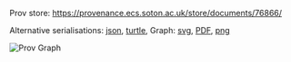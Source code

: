 
Prov store: https://provenance.ecs.soton.ac.uk/store/documents/76866/
	
Alternative serialisations: [json](https://provenance.ecs.soton.ac.uk/store/documents/76866.json), [turtle](https://provenance.ecs.soton.ac.uk/store/documents/76866.ttl), 
Graph: [svg](https://provenance.ecs.soton.ac.uk/store/documents/76866.svg), [PDF](https://provenance.ecs.soton.ac.uk/store/documents/76866.pdf), [png](https://provenance.ecs.soton.ac.uk/store/documents/76866.png)

![Prov Graph](https://provenance.ecs.soton.ac.uk/store/documents/76866.png)

		